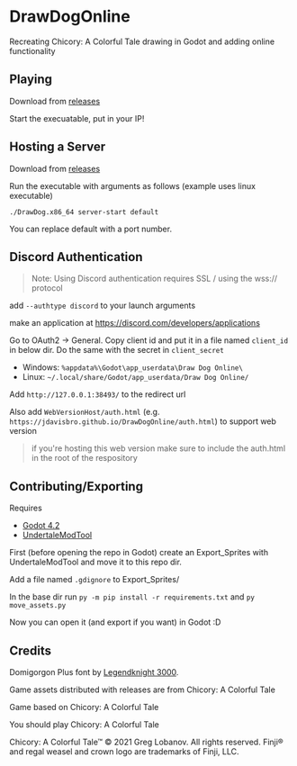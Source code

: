 # DrawDogOnline
 
Recreating Chicory: A Colorful Tale drawing in Godot and adding online functionality

## Playing

Download from [releases](https://github.com/JdavisBro/DrawDogOnline/releases)

Start the execuatable, put in your IP!

## Hosting a Server

Download from [releases](https://github.com/JdavisBro/DrawDogOnline/releases)

Run the executable with arguments as follows (example uses linux executable)

`./DrawDog.x86_64 server-start default`

You can replace default with a port number.

## Discord Authentication

> Note: Using Discord authentication requires SSL / using the wss:// protocol

add `--authtype discord` to your launch arguments

make an application at https://discord.com/developers/applications

Go to OAuth2 -> General. Copy client id and put it in a file named `client_id` in below dir. Do the same with the secret in `client_secret`

- Windows: `%appdata%\Godot\app_userdata\Draw Dog Online\`
- Linux: `~/.local/share/Godot/app_userdata/Draw Dog Online/`

Add `http://127.0.0.1:38493/` to the redirect url

Also add `WebVersionHost/auth.html` (e.g. `https://jdavisbro.github.io/DrawDogOnline/auth.html`) to support web version

> if you're hosting this web version make sure to include the auth.html in the root of the respository

## Contributing/Exporting

Requires
- [Godot 4.2](https://godotengine.org/download/archive/4.2-stable/)
- [UndertaleModTool](https://github.com/krzys-h/UndertaleModTool/)

First (before opening the repo in Godot) create an Export_Sprites with UndertaleModTool and move it to this repo dir.

Add a file named `.gdignore` to Export_Sprites/

In the base dir run `py -m pip install -r requirements.txt` and `py move_assets.py`

Now you can open it (and export if you want) in Godot :D

## Credits

Domigorgon Plus font by [Legendknight 3000](https://www.youtube.com/@Legendknight3000).

Game assets distributed with releases are from Chicory: A Colorful Tale

Game based on Chicory: A Colorful Tale

You should play Chicory: A Colorful Tale

Chicory: A Colorful Tale™ © 2021 Greg Lobanov. All rights reserved. Finji® and regal weasel and crown logo are trademarks of Finji, LLC.